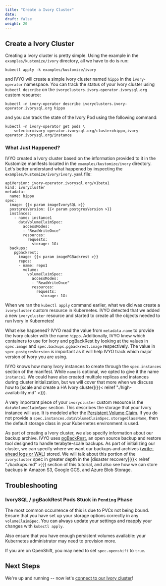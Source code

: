 ```yaml
---
title: "Create a Ivory Cluster"
date:
draft: false
weight: 20
---
```


## Create a Ivory Cluster

Creating a Ivory cluster is pretty simple. Using the example in the `examples/kustomize/ivory` directory, all we have to do is run:

```
kubectl apply -k examples/kustomize/ivory
```

and IVYO will create a simple Ivory cluster named `hippo` in the `ivory-operator` namespace. You can track the status of your Ivory cluster using `kubectl describe` on the `ivoryclusters.ivory-operator.ivorysql.org` custom resource:

```
kubectl -n ivory-operator describe ivoryclusters.ivory-operator.ivorysql.org hippo
```

and you can track the state of the Ivory Pod using the following command:

```
kubectl -n ivory-operator get pods \
  --selector=ivory-operator.ivorysql.org/cluster=hippo,ivory-operator.ivorysql.org/instance
```

### What Just Happened?

IVYO created a Ivory cluster based on the information provided to it in the Kustomize manifests located in the `examples/kustomize/ivory` directory. Let's better understand what happened by inspecting the `examples/kustomize/ivory/ivory.yaml` file:

```
apiVersion: ivory-operator.ivorysql.org/v1beta1
kind: ivorycluster
metadata:
  name: hippo
spec:
  image: {{< param imageIvorySQL >}}
  postgresVersion: {{< param postgresVersion >}}
  instances:
    - name: instance1
      dataVolumeClaimSpec:
        accessModes:
        - "ReadWriteOnce"
        resources:
          requests:
            storage: 1Gi
  backups:
    pgbackrest:
      image: {{< param imagePGBackrest >}}
      repos:
      - name: repo1
        volume:
          volumeClaimSpec:
            accessModes:
            - "ReadWriteOnce"
            resources:
              requests:
                storage: 1Gi
```

When we ran the `kubectl apply` command earlier, what we did was create a `ivorycluster` custom resource in Kubernetes. IVYO detected that we added a new `ivorycluster` resource and started to create all the objects needed to run Ivory in Kubernetes!

What else happened? IVYO read the value from `metadata.name` to provide the Ivory cluster with the name `hippo`. Additionally, IVYO knew which containers to use for Ivory and pgBackRest by looking at the values in `spec.image` and `spec.backups.pgbackrest.image` respectively. The value in `spec.postgresVersion` is important as it will help IVYO track which major version of Ivory you are using.

IVYO knows how many Ivory instances to create through the `spec.instances` section of the manifest. While `name` is optional, we opted to give it the name `instance1`. We could have also created multiple replicas and instances during cluster initialization, but we will cover that more when we discuss how to [scale and create a HA Ivory cluster]({{< relref "./high-availability.md" >}}).

A very important piece of your `ivorycluster` custom resource is the `dataVolumeClaimSpec` section. This describes the storage that your Ivory instance will use. It is modeled after the [Persistent Volume Claim](https://kubernetes.io/docs/concepts/storage/persistent-volumes/). If you do not provide a `spec.instances.dataVolumeClaimSpec.storageClassName`, then the default storage class in your Kubernetes environment is used.

As part of creating a Ivory cluster, we also specify information about our backup archive. IVYO uses [pgBackRest](https://pgbackrest.org/), an open source backup and restore tool designed to handle terabyte-scale backups. As part of initializing our cluster, we can specify where we want our backups and archives ([write-ahead logs or WAL](https://www.postgresql.org/docs/current/wal-intro.html)) stored. We will talk about this portion of the `ivorycluster` spec in greater depth in the [disaster recovery]({{< relref "./backups.md" >}}) section of this tutorial, and also see how we can store backups in Amazon S3, Google GCS, and Azure Blob Storage.

## Troubleshooting

### IvorySQL / pgBackRest Pods Stuck in `Pending` Phase

The most common occurrence of this is due to PVCs not being bound. Ensure that you have set up your storage options correctly in any `volumeClaimSpec`. You can always update your settings and reapply your changes with `kubectl apply`.

Also ensure that you have enough persistent volumes available: your Kubernetes administrator may need to provision more.

If you are on OpenShift, you may need to set `spec.openshift` to `true`.


## Next Steps

We're up and running -- now let's [connect to our Ivory cluster](https://github.com/IvorySQL/ivory-operator/blob/master/docs/content/tutorial/connect-cluster.md)!
